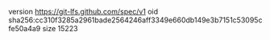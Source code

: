 version https://git-lfs.github.com/spec/v1
oid sha256:cc310f3285a2961bade2564246aff3349e660db149e3b7151c53095cfe50a4a9
size 15223
